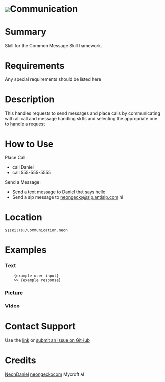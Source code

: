 # ![](https://0000.us/klatchat/app/files/neon_images/icons/neon_paw.png)Communication

# Summary

Skill for the Common Message Skill framework.

# Requirements

Any special requirements should be listed here

# Description

This handles requests to send messages and place calls by communicating 
with all call and message handling skills and selecting the appropriate one to handle a request

# How to Use

Place Call:
- call Daniel
- call 555-555-5555

Send a Message:
- Send a text message to Daniel that says hello
- Send a sip message to neongecko@sip.antisip.com hi

# Location

    ${skills}/Communication.neon

# Examples

### Text

        {example user input}
        >> {example response}

### Picture

### Video

  

# Contact Support

Use the [link](https://neongecko.com/ContactUs) or [submit an issue on GitHub](https://help.github.com/en/articles/creating-an-issue)

# Credits

[NeonDaniel](https://github.com/NeonDaniel) [neongeckocom](https://neongecko.com/) Mycroft AI

